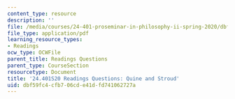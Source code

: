 ```yaml
---
content_type: resource
description: ''
file: /media/courses/24-401-proseminar-in-philosophy-ii-spring-2020/dbf59fc4cfb706cde41dfd741062727a_MIT24_401S20_Questions13.pdf
file_type: application/pdf
learning_resource_types:
- Readings
ocw_type: OCWFile
parent_title: Readings Questions
parent_type: CourseSection
resourcetype: Document
title: '24.401S20 Readings Questions: Quine and Stroud'
uid: dbf59fc4-cfb7-06cd-e41d-fd741062727a
---
```

